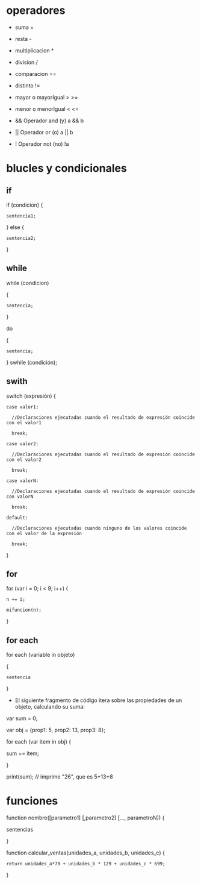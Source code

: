 # operadores

- suma                    +  
- resta                   -
- multiplicacion           *
- division                /

- comparacion             ==
- distinto                !=
- mayor o mayorIgual      > >=
- menor o menorIgual      < <=

- &&	Operador and (y)	a && b
- ||	Operador or (o)	a || b
- !	Operador not (no)	!a


# blucles y condicionales

## if

if (condicion) {

    sentencia1;

} else {

    sentencia2;

}

## while

while (condicion)

{

    sentencia;    

}

do

{

    sentencia;

}
swhile (condición);

## swith

switch (expresión) {

    case valor1:

      //Declaraciones ejecutadas cuando el resultado de expresión coincide con el valor1
      
      break;
    
    case valor2:
    
      //Declaraciones ejecutadas cuando el resultado de expresión coincide con el valor2
      
      break;
    
    case valorN:
    
      //Declaraciones ejecutadas cuando el resultado de expresión coincide con valorN
      
      break;
    
    default:
    
      //Declaraciones ejecutadas cuando ninguno de los valores coincide con el valor de la expresión
    
      break;

}   

## for

for (var i = 0; i < 9; i++) {

    n += i;

    mifuncion(n);

}

## for each

for each (variable in objeto)

{

    sentencia

}

- El siguiente fragmento de código itera sobre las propiedades de un objeto, calculando su suma:

var sum = 0;

var obj = {prop1: 5, prop2: 13, prop3: 8};

for each (var item in obj) {

  sum += item;

}

print(sum); // imprime "26", que es 5+13+8

# funciones

function nombre([parametro1] [,parametro2] [..., parametroN]) {
  
  sentencias
  
}

function calcular_ventas(unidades_a, unidades_b, unidades_c) {

    return unidades_a*79 + unidades_b * 129 + unidades_c * 699;

}
